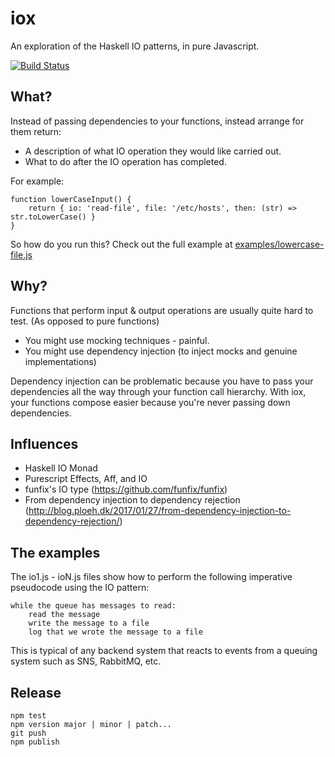 # iox

An exploration of the Haskell IO patterns, in pure Javascript.

[![Build Status](https://travis-ci.org/pokle/iox.svg?branch=master)](https://travis-ci.org/pokle/iox)

## What?

Instead of passing dependencies to your functions, instead arrange for them return:
- A description of what IO operation they would like carried out.
- What to do after the IO operation has completed.

For example:

    function lowerCaseInput() {
        return { io: 'read-file', file: '/etc/hosts', then: (str) => str.toLowerCase() }
    }

So how do you run this? Check out the full example at [examples/lowercase-file.js](examples/lowercase-file.js)

## Why?

Functions that perform input & output operations are usually quite hard to test. (As opposed to pure functions)
- You might use mocking techniques - painful.
- You might use dependency injection (to inject mocks and genuine implementations)

Dependency injection can be problematic because you have to pass your dependencies all the way through your function call hierarchy. With iox, your functions compose easier because you're never passing down dependencies.

## Influences
- Haskell IO Monad
- Purescript Effects, Aff, and IO
- funfix's IO type (https://github.com/funfix/funfix)
- From dependency injection to dependency rejection (http://blog.ploeh.dk/2017/01/27/from-dependency-injection-to-dependency-rejection/)


## The examples

The io1.js - ioN.js files show how to perform the following imperative pseudocode using the IO pattern:

    while the queue has messages to read:
        read the message
        write the message to a file
        log that we wrote the message to a file

This is typical of any backend system that reacts to events from a queuing system such as SNS, RabbitMQ, etc.

## Release

```
npm test 
npm version major | minor | patch...
git push
npm publish
```